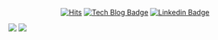 <div align=center>

[![Hits](https://hits.seeyoufarm.com/api/count/incr/badge.svg?url=https%3A%2F%2Fgithub.com%2Fclaudeseo)](https://hits.seeyoufarm.com)
[![Tech Blog Badge](http://img.shields.io/badge/-Tech%20blog-black?style=flat-square&logo=github&link=https://clud.me/)](https://clud.me/) 
[![Linkedin Badge](https://img.shields.io/badge/-LinkedIn-blue?style=flat-square&logo=Linkedin&logoColor=white&link=https://www.linkedin.com/in/dongmyeong-seo-19703a110/)](https://www.linkedin.com/in/dongmyeong-seo-19703a110/)

</div>

<img src="https://github-readme-stats.vercel.app/api?username=claudeseo&show_icons=true">
<img src="https://github-readme-stats.anuraghazra1.vercel.app/api/top-langs/?username=claudeseo&layout=compact" />
